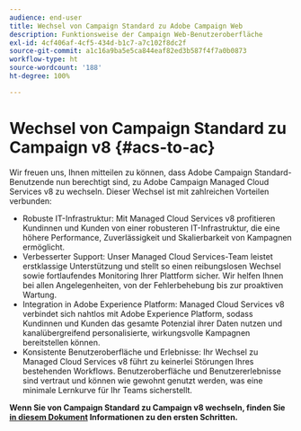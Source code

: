 ```yaml
---
audience: end-user
title: Wechsel von Campaign Standard zu Adobe Campaign Web
description: Funktionsweise der Campaign Web-Benutzeroberfläche
exl-id: 4cf406af-4cf5-434d-b1c7-a7c102f8dc2f
source-git-commit: a1c16a9ba5e5ca844eaf82ed3b587f4f7a0b0873
workflow-type: ht
source-wordcount: '188'
ht-degree: 100%

---
```


# Wechsel von Campaign Standard zu Campaign v8 {#acs-to-ac}

Wir freuen uns, Ihnen mitteilen zu können, dass Adobe Campaign Standard-Benutzende nun berechtigt sind, zu Adobe Campaign Managed Cloud Services v8 zu wechseln. Dieser Wechsel ist mit zahlreichen Vorteilen verbunden:

* Robuste IT-Infrastruktur: Mit Managed Cloud Services v8 profitieren Kundinnen und Kunden von einer robusteren IT-Infrastruktur, die eine höhere Performance, Zuverlässigkeit und Skalierbarkeit von Kampagnen ermöglicht.
* Verbesserter Support: Unser Managed Cloud Services-Team leistet erstklassige Unterstützung und stellt so einen reibungslosen Wechsel sowie fortlaufendes Monitoring Ihrer Plattform sicher. Wir helfen Ihnen bei allen Angelegenheiten, von der Fehlerbehebung bis zur proaktiven Wartung.
* Integration in Adobe Experience Platform: Managed Cloud Services v8 verbindet sich nahtlos mit Adobe Experience Platform, sodass Kundinnen und Kunden das gesamte Potenzial ihrer Daten nutzen und kanalübergreifend personalisierte, wirkungsvolle Kampagnen bereitstellen können.
* Konsistente Benutzeroberfläche und Erlebnisse: Ihr Wechsel zu Managed Cloud Services v8 führt zu keinerlei Störungen Ihres bestehenden Workflows. Benutzeroberfläche und Benutzererlebnisse sind vertraut und können wie gewohnt genutzt werden, was eine minimale Lernkurve für Ihr Teams sicherstellt.

**Wenn Sie von Campaign Standard zu Campaign v8 wechseln, finden Sie [in diesem Dokument](../../adoption/home.md) Informationen zu den ersten Schritten.**

<!--
As a Campaign Standard user, we now offer you a way to migrate to Adobe Campaign v8. You will benefit from both the new Campaign Web interface and the v8 console.


## Key capabilities {#key-features}

As a Campaign v8 user, you have access to both the new Campaign Web interface and the v8 console. Data and settings are synchronized from an environment to another. All your data and settings available in the client console is visible in the Campaign Web user interface, from the Explorer left navigation. [Learn more](../get-started/user-interface.md#user-interface-explorer)

Campaign web user interface is designed for marketers to easily build and orchestrate their campaigns. Let's dig deeper in what key capabilities Campaign v8 web user interface will offer you:

* Modern, friendly, and unified experience. [Learn more](../get-started/connect-to-campaign.md).
* New powerful capabilities and seamless processes. [Learn more](../get-started/user-interface.md)
* New simplified and intuitive query modeler. [Learn more](../query/query-modeler-overview.md)
* Built-in cross-channel campaign management capabilities. [Learn more](../msg/gs-messages.md)
* New and redesigned campaign workflow activities. [Learn more](../workflows/gs-workflows.md)
* Easy profile creation and management. [Learn more](../audience/about-recipients.md)
* Predefined Filters. [Learn more](../get-started/predefined-filters.md)
* HTML Converter for email design. [Learn more](../email/existing-content.md)
* SMS with offers. [Learn more](../msg/offers.md)

Campaign client console is designed for administrators and developers to confgure and customize their environment. Key capabilities available in Campaign client console are detailed in [this documentation](https://experienceleague.adobe.com/en/docs/campaign/campaign-v8/new/whats-new){target="_blank"}.

>[!NOTE]
>
>Learn more about supported and unsupported capabilities, and interoperability between Campaign Web user interface and Campaign client console [in this page](../get-started/capability-matrix.md)
>

## Terminology {#terminology}

Most concepts are similar between Campaign v8 and Campaign Standard. However, there are a few differences. Here are some examples of terminology differences between Campaign Standard and the Campaign v8:
-->
<!--
* Profiles are **Recipients** in the console. [Learn more](../audience/gs-audiences-recipients.md).
* Test profiles are **Seed addresses**. [Learn more](../preview-test/test-deliveries.md).
* The delivery preparation is the **Delivery analysis**. [Learn more](../monitor/prepare-send.md).
* Audiences are **Lists**. [Learn more](../audience/gs-audiences-recipients.md).
-->

<!--
* Custom resources are **Schemas**
* Messages are referred as **Deliveries**
* Roles are configured with **Named Rights**
* Security Groups are **Operator Groups**
* Organizational units are managed through **Folder Permissions**
* Product users are **Operators** in the client console
* Delivery preparation is the **Delivery analysis** in the client console

## Specific features {#new-features}

For you to transition smoothly to Campaign v8, key Campaign Standard capabilities have been added to Campaign v8. They are detailed in [this documentation](https://experienceleague.adobe.com/docs/experience-cloud/campaign/campaign-standard-migration-home.html){target="_blank"}, and are only available to users transitioning from Campaign Standard.

* **Dynamic Reporting**: Dynamic Reporting provides fully customizable and real-time reports to measure the impact of your marketing activities. It adds access to profile data, enabling demographic analysis by profile dimensions such as gender, city and age in addition to functional email campaign data like opens and clicks. [Learn more](https://experienceleague.adobe.com/docs/experience-cloud/campaign/reporting/get-started-reporting.html){target="_blank"}.

* **Centralized branding**: Every company has brand visual and technical guidelines. With Adobe Campaign, you can define a set of specification to present a consistent brand to your customers, from logos to technical aspects, such as email sender, URL or domains. [Learn more](https://experienceleague.adobe.com/docs/experience-cloud/campaign/branding/branding-gs.html)

* **Rest APIs** - As a Campaign Stardard migrated user, you can use Rest APIs to create integrations for Adobe Campaign and build your own ecosystem by interfacing Adobe Campaign with the panel of technologies that you use. [Learn more](https://experienceleague.adobe.com/docs/experience-cloud/campaign/apis/get-started-apis.html){target="_blank"}.

* **Landing pages** - Some improvements have been brought to Campaign v8 landing pages to ensure feature parity with Campaign Standard. Learn more in the [release notes](../rn/release-notes.md#new-24-4) and the landing page [documentation](../landing-pages/get-started-lp.md).

* **Visual fragments** - Visual fragments are reusable visual components that can be referenced in one or more email deliveries or in content templates. When modifying a fragment, every content using it is updated. This functionality allows to prebuild multiple custom content blocks that can be used by marketing users to quickly assemble message contents in an improved design process. [Learn more](../content/use-visual-fragments.md)

 <!--
* Delivery Alerting: In addition to viewing notifications directly in Campaign, Adobe Campaign also provides an email alerting system to trigger email alerts to users or external stakeholders of important system activities. Create, manage, and receive customizable alerts and dashboards to keep track of delivery successes or failures. Adobe Campaign Delivery Alerting boosts efficiency by keeping all involved Adobe Campaign users in a company automatically informed about the delivery execution status, via email and dashboard. 

* Landing Pages: Landing pages are web forms that can be used to capture information on your audiences, offer subscriptions to a service, display data and grow your database. Landing pages can also be used for acquiring or updating existing profiles, and to set up a double opt-in mechanism, allowing you to to protect the platform from wrong or invalid email addresses, or spambots. [Learn more](../landing-pages/get-started-lp.md)
-->
